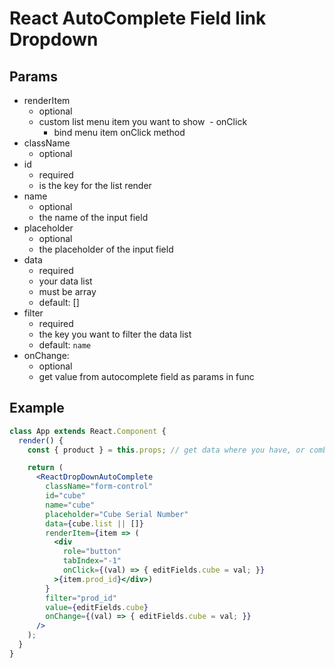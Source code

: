 # React AutoComplete Field link Dropdown

## Params
- renderItem
  - optional
  - custom list menu item you want to show
  - onClick
      - bind menu item onClick method
- className
  - optional
- id
  - required
  - is the key for the list render
- name
  - optional
  - the name of the input field
- placeholder
  - optional
  - the placeholder of the input field
- data
  - required
  - your data list
  - must be array
  - default: []
- filter
  - required
  - the key you want to filter the data list
  - default: `name`
- onChange:
  - optional
  - get value from autocomplete field as params in func

## Example
```jsx
class App extends React.Component {
  render() {
    const { product } = this.props; // get data where you have, or combine from redux

    return (
      <ReactDropDownAutoComplete
        className="form-control"
        id="cube"
        name="cube"
        placeholder="Cube Serial Number"
        data={cube.list || []}
        renderItem={item => (
          <div
            role="button"
            tabIndex="-1"
            onClick={(val) => { editFields.cube = val; }}
          >{item.prod_id}</div>)
        }
        filter="prod_id"
        value={editFields.cube}
        onChange={(val) => { editFields.cube = val; }}
      />
    );
  }
}
```
